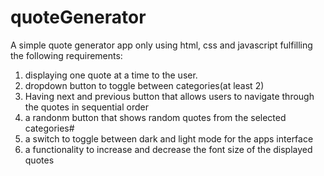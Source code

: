 # quoteGenerator
A simple quote generator app only using html, css and javascript fulfilling the following requirements:
1. displaying one quote at a time to the user.
2. dropdown button to toggle between categories(at least 2)
3. Having next and previous button that allows users to navigate through the quotes in sequential order
4. a randonm button that shows random quotes from the selected categories#
5. a switch to toggle between dark and light mode for the apps interface
6. a functionality to increase and decrease the font size of the displayed quotes
